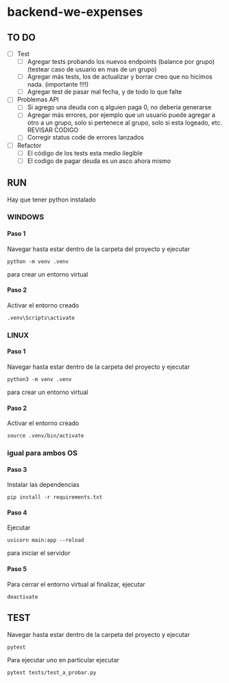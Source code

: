 # backend-we-expenses

## TO DO

- [ ] Test
    - [ ] Agregar tests probando los nuevos endpoints (balance por grupo) (testear caso de usuario en mas de un grupo)
    - [ ] Agregar más tests, los de actualizar y borrar creo que no hicimos nada. (importante !!!!)
    - [ ] Agregar test de pasar mal fecha, y de todo lo que falte
- [ ] Problemas API
    - [ ] Si agrego una deuda con q alguien paga 0, no deberia generarse 
    - [ ] Agregar más errores, por ejemplo que un usuario puede agregar a otro a un grupo, solo si pertenece al grupo, solo si esta logeado, etc. REVISAR CODIGO
    - [ ] Corregir status code de errores lanzados

- [ ] Refactor
    - [ ] El código de los tests esta medio ilegible
    - [ ] El codigo de pagar deuda es un asco ahora mismo

## RUN

Hay que tener python instalado
### WINDOWS
#### Paso 1

Navegar hasta estar dentro de la carpeta del proyecto y ejecutar

`python -m venv .venv` 

para crear un entorno virtual

#### Paso 2

Activar el entorno creado

`.venv\Scripts\activate` 

### LINUX

#### Paso 1

Navegar hasta estar dentro de la carpeta del proyecto y ejecutar

`python3 -m venv .venv` 

para crear un entorno virtual

#### Paso 2

Activar el entorno creado

`source .venv/bin/activate` 

### igual para ambos OS

#### Paso 3

Instalar las dependencias

`pip install -r requirements.txt`

#### Paso 4

Ejecutar

`uvicorn main:app --reload`

para iniciar el servidor

#### Paso 5

Para cerrar el entorno virtual al finalizar, ejecutar 

`deactivate`

## TEST

Navegar hasta estar dentro de la carpeta del proyecto y ejecutar

`pytest` 

Para ejecutar uno en particular ejecutar

`pytest tests/test_a_probar.py`
